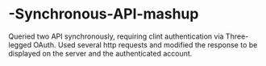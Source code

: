 # -Synchronous-API-mashup
Queried two API synchronously, requiring clint authentication via Three-legged OAuth. Used several http requests and modified the response to be displayed on the server and the authenticated account.
